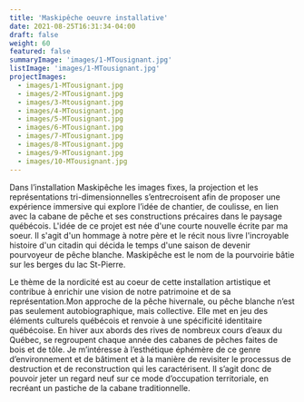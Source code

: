 ```yaml
---
title: 'Maskipêche oeuvre installative'
date: 2021-08-25T16:31:34-04:00
draft: false
weight: 60
featured: false
summaryImage: 'images/1-MTousignant.jpg'
listImage: 'images/1-MTousignant.jpg'
projectImages:
  - images/1-MTousignant.jpg
  - images/2-MTousignant.jpg
  - images/3-Mtousignant.jpg
  - images/4-MTousignant.jpg
  - images/5-MTousignant.jpg
  - images/6-MTousignant.jpg
  - images/7-MTousignant.jpg
  - images/8-MTousignant.jpg
  - images/9-MTousignant.jpg
  - images/10-MTousignant.jpg
---
```


Dans l’installation Maskipêche les images fixes, la projection et les représentations tri-dimensionnelles s’entrecroisent afin de proposer une expérience immersive qui explore l’idée de chantier, de coulisse, en lien avec la cabane de pêche et ses constructions précaires dans le paysage québécois. L'idée de ce projet est née d'une courte nouvelle écrite par ma soeur. Il s'agit d'un hommage à notre père et le récit nous livre l'incroyable histoire d'un citadin qui décida le temps d'une saison de devenir pourvoyeur de pêche blanche. Maskipêche est le nom de la pourvoirie bâtie sur les berges du lac St-Pierre.

Le thème de la nordicité est au coeur de cette installation artistique et contribue à enrichir une vision de notre patrimoine et de sa représentation.Mon approche de la pêche hivernale, ou pêche blanche n’est pas seulement autobiographique, mais collective. Elle met en jeu des éléments culturels québécois et renvoie à une spécificité identitaire québécoise. En hiver aux abords des rives de nombreux cours d’eaux du Québec, se regroupent chaque année des cabanes de pêches faites de bois et de tôle. Je m’intéresse à l’esthétique éphémère de ce genre d’environnement et de bâtiment et à la manière de revisiter le processus de destruction et de reconstruction qui les caractérisent. Il s’agit donc de pouvoir jeter un regard neuf sur ce mode d’occupation territoriale, en recréant un pastiche de la cabane traditionnelle.
